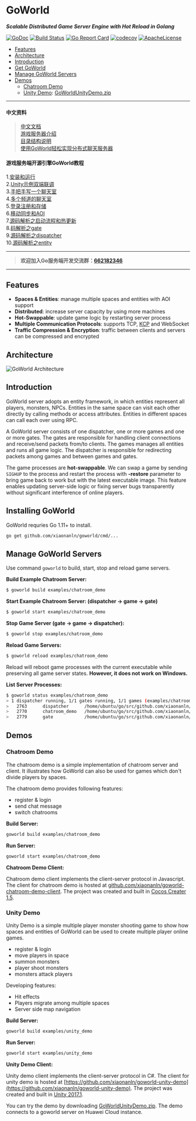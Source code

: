 # GoWorld
_**Scalable Distributed Game Server Engine with Hot Reload in Golang**_


[![GoDoc](https://godoc.org/github.com/xiaonanln/goworld?status.png)](https://godoc.org/github.com/xiaonanln/goworld) 
[![Build Status](https://api.travis-ci.org/xiaonanln/goworld.svg?branch=master)](https://travis-ci.org/xiaonanln/goworld) [![Go Report Card](https://goreportcard.com/badge/github.com/xiaonanln/goworld)](https://goreportcard.com/report/github.com/xiaonanln/goworld) [![codecov](https://codecov.io/gh/xiaonanln/goworld/branch/master/graph/badge.svg)](https://codecov.io/gh/xiaonanln/goworld) 
[![ApacheLicense](https://img.shields.io/badge/license-APACHE%20License-blue.svg)](https://raw.githubusercontent.com/xiaonanln/goworld/master/LICENSE)

  * [Features](#features)
  * [Architecture](#architecture)
  * [Introduction](#introduction)
  * [Get GoWorld](#get-goworld)
  * [Manage GoWorld Servers](#manage-goworld-servers)
  * [Demos](#demos)
    * [Chatroom Demo](#chatroom-demo)
    * [Unity Demo](#unity-demo): [GoWorldUnityDemo.zip](https://drive.google.com/file/d/1A1CJCVWFQWa-iMuAoAdHZ4JoXTtU5Q7z/view?usp=sharing) 
---------------------------------------
#### 中文资料 
> [中文文档](https://godoc.org/github.com/xiaonanln/goworld/cn)  
> [游戏服务器介绍](http://www.cnblogs.com/isaiah/p/7259036.html)  
> [目录结构说明](https://github.com/xiaonanln/goworld/wiki/GoWorld%E6%B8%B8%E6%88%8F%E6%9C%8D%E5%8A%A1%E5%99%A8%E5%BC%95%E6%93%8E%E7%9B%AE%E5%BD%95%E7%BB%93%E6%9E%84)   
> [使用GoWorld轻松实现分布式聊天服务器](https://github.com/xiaonanln/goworld/wiki/%E4%BD%BF%E7%94%A8GoWorld%E6%B8%B8%E6%88%8F%E6%9C%8D%E5%8A%A1%E5%99%A8%E5%BC%95%E6%93%8E%E8%BD%BB%E6%9D%BE%E5%AE%9E%E7%8E%B0%E5%88%86%E5%B8%83%E5%BC%8F%E8%81%8A%E5%A4%A9%E6%9C%8D%E5%8A%A1%E5%99%A8)  


#### 游戏服务端开源引擎GoWorld教程  
1.[安装和运行](https://zhuanlan.zhihu.com/p/66304813 "安装和运行")  
2.[Unity示例双端联调](https://zhuanlan.zhihu.com/p/67065981 "Unity示例双端联调")  
3.[手把手写一个聊天室](https://zhuanlan.zhihu.com/p/67951379 "手把手写一个聊天室")  
4.[多个频道的聊天室](https://zhuanlan.zhihu.com/p/68901701 "多个频道的聊天室")  
5.[登录注册和存储](https://zhuanlan.zhihu.com/p/70039615 "登录注册和存储")  
6.[移动同步和AOI](https://zhuanlan.zhihu.com/p/70778081 "移动同步和AOI")  
7.[源码解析之启动流程和热更新](https://zhuanlan.zhihu.com/p/72093172 "源码解析之启动流程和热更新")  
8.[码解析之gate](https://zhuanlan.zhihu.com/p/73727839 "码解析之gate")  
9.[源码解析之dispatcher](https://zhuanlan.zhihu.com/p/73906406 "源码解析之dispatcher")  
10.[源码解析之entity](https://zhuanlan.zhihu.com/p/74736032 "源码解析之entity")  


---------------------------------------
> **欢迎加入Go服务端开发交流群：[662182346](http://shang.qq.com/wpa/qunwpa?idkey=f2a99bd9bd9e6df3528174180aad753d05b372a8828e1b8e5c1ec5df42b301db)**
---------------------------------------  
## Features
* **Spaces & Entities**: manage multiple spaces and entities with AOI support
* **Distributed**: increase server capacity by using more machines
* **Hot-Swappable**: update game logic by restarting server process
* **Multiple Communication Protocols**: supports TCP, [KCP](https://github.com/skywind3000/kcp) and WebSocket
* **Traffic Compression & Encryption**: traffic between clients and servers can be compressed and encrypted

## Architecture
![GoWorld Architecture](https://docs.google.com/drawings/d/e/2PACX-1vS20sn1rD-x23P6PpBV-C4Uy5BI6vry4TjKV9pBPtmoghlkH_aP24Ip4usyUciPRC6tpvsJX4Gufgvj/pub?w=960&h=720 "GoWorld Architecture")

## Introduction
GoWorld server adopts an entity framework, in which entities represent all players, monsters, NPCs.
Entities in the same space can visit each other directly by calling methods or access attributes. 
Entities in different spaces can call each over using RPC.

A GoWorld server consists of one dispatcher, one or more games and one or more gates. 
The gates are responsible for handling client connections and receive/send packets from/to clients. 
The games manages all entities and runs all game logic. 
The dispatcher is responsible for redirecting packets among games and between games and gates.  

The game processes are **hot-swappable**. 
We can swap a game by sending `SIGHUP` to the process and restart the process with **-restore** parameter to bring game 
back to work but with the latest executable image. This feature enables updating server-side logic or fixing server bugs
 transparently without significant interference of online players. 

## Installing GoWorld
GoWorld requries Go 1.11+ to install.
```bash
go get github.com/xiaonanln/goworld/cmd/...
``` 

## Manage GoWorld Servers
Use command `goworld` to build, start, stop and reload game servers. 

**Build Example Chatroom Server:**
```bash
$ goworld build examples/chatroom_demo
```

**Start Example Chatroom Server: (dispatcher -> game -> gate)**
```bash
$ goworld start examples/chatroom_demo
``` 

**Stop Game Server (gate -> game -> dispatcher):**
```bash
$ goworld stop examples/chatroom_demo
```

**Reload Game Servers:**
```bash
$ goworld reload examples/chatroom_demo
```
Reload will reboot game processes with the current executable while preserving all game server states. 
**However, it does not work on Windows.**

**List Server Processes:**
```bash
$ goworld status examples/chatroom_demo
> 1 dispatcher running, 1/1 gates running, 1/1 games (examples/chatroom_demo) running
> 	2763      dispatcher      /home/ubuntu/go/src/github.com/xiaonanln/goworld/components/dispatcher/dispatcher -dispid 1
> 	2770      chatroom_demo   /home/ubuntu/go/src/github.com/xiaonanln/goworld/examples/chatroom_demo/chatroom_demo -gid 1
> 	2779      gate            /home/ubuntu/go/src/github.com/xiaonanln/goworld/components/gate/gate -gid 1
```  

## Demos

### Chatroom Demo
The chatroom demo is a simple implementation of chatroom server and client. It illustrates how
GoWorld can also be used for games which don't divide players by spaces. 

The chatroom demo provides following features:
* register & login
* send chat message
* switch chatrooms

**Build Server:**
```bash
goworld build examples/chatroom_demo
```
**Run Server:**
```bash
goworld start examples/chatroom_demo
```

**Chatroom Demo Client:**

Chatroom demo client implements the client-server protocol in Javascript.  
The client for chatroom demo is hosted at [github.com/xiaonanln/goworld-chatroom-demo-client](https://github.com/xiaonanln/goworld-chatroom-demo-client).
The project was created and built in [Cocos Creater 1.5](http://www.cocos2d-x.org/). 

### Unity Demo
Unity Demo is a simple multiple player monster shooting game to show how spaces and entities of GoWorld
can be used to create multiple player online games.  

* register & login
* move players in space
* summon monsters
* player shoot monsters
* monsters attack players

Developing features:
* Hit effects
* Players migrate among multiple spaces
* Server side map navigation

**Build Server:**
```bash
goworld build examples/unity_demo
```
**Run Server:**
```bash
goworld start examples/unity_demo
```

**Unity Demo Client:**

Unity demo client implements the client-server protocol in C#. 
The client for unity demo is hosted at [https://github.com/xiaonanln/goworld-unity-demo](https://github.com/xiaonanln/goworld-unity-demo).
The project was created and built in [Unity 2017.1](https://unity3d.com/). 

You can try the demo by downloading [GoWorldUnityDemo.zip](https://drive.google.com/file/d/1A1CJCVWFQWa-iMuAoAdHZ4JoXTtU5Q7z/view?usp=sharing). 
The demo connects to a goworld server on Huawei Cloud instance.
